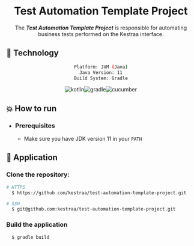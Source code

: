 <div align="center">
    <h1>Test Automation Template Project</h1>
</div>

<div align="center">

The ***Test Automation Template Project*** is responsible for automating business tests performed on the Kestraa interface.

</div>

## :rocket: Technology

<div align="center">

```sh
Platform: JVM (Java)
Java Version: 11
Build System: Gradle
```

![kotlin](https://img.shields.io/badge/kotlin-007396?&logoColor=fff&style=for-the-badge&logo=kotlin)![gradle](https://img.shields.io/badge/gradle-C71A36?&logoColor=fff&style=for-the-badge&logo=gradle)![cucumber](https://img.shields.io/badge/cucumber-green?&logoColor=fff&style=for-the-badge&logo=cucumber)

</div>

## :boom: How to run

- ### **Prerequisites**

    - Make sure you have JDK version 11 in your `PATH`

## :hammer: Application

### Clone the repository:

```sh
# HTTPS
  $ https://github.com/kestraa/test-automation-template-project.git
```

```sh
# SSH
  $ git@github.com:kestraa/test-automation-template-project.git
```

### Build the application

```sh
  $ gradle build
```
